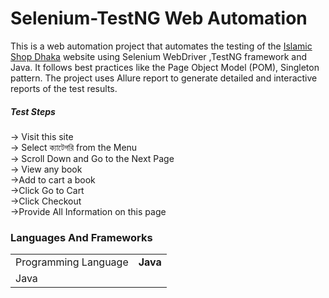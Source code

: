 # Selenium-TestNG Web Automation

This is a web automation project that automates the testing of the <a href="https://islamicshopdk.com">Islamic Shop Dhaka</a> website using Selenium WebDriver ,TestNG framework and Java. It follows best practices like the Page Object Model (POM), Singleton pattern. The project uses Allure report to generate detailed and interactive reports of the test results.

<h5>Test Steps</h5>
-> Visit this site<br>
-> Select  ক্যাটেগরি from the Menu <br>
-> Scroll Down and Go to the Next Page<br>
-> View any book<br>
->Add to cart a book<br>
->Click Go to Cart<br>
->Click Checkout<br>
->Provide All Information on this page<br>

<h3>Languages And Frameworks</h3>
<table>
  <tr>
    <td>Programming Language</td>
    <td><b>Java</b></td>
   </tr>
  <tr><td>Java</td></tr>
</table>
